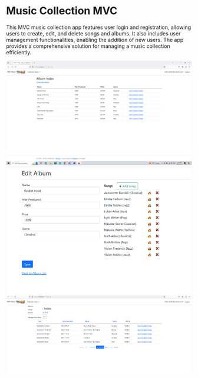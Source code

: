 # Music Collection MVC
 
This MVC music collection app features user login and registration, allowing users to create, edit, and delete songs and albums. It also includes user management functionalities, enabling the addition of new users. The app provides a comprehensive solution for managing a music collection efficiently.


![Album Index Screenshot](https://github.com/SoumyajitPaul5/MVC-Music/blob/460f9dd22b797d74636fe7cf228b3d99cfd64ba9/Album%20Index.PNG)
![Edit Album Screenshot](https://github.com/SoumyajitPaul5/MVC-Music/blob/af410fd73899013ee194effafface0261654580b/Edit%20album.PNG)
![Song Index Screenshot](https://github.com/SoumyajitPaul5/MVC-Music/blob/df61a2a2cfe797e4d4ae74d7d0f95591e4ebb325/Song%20Index.PNG)


